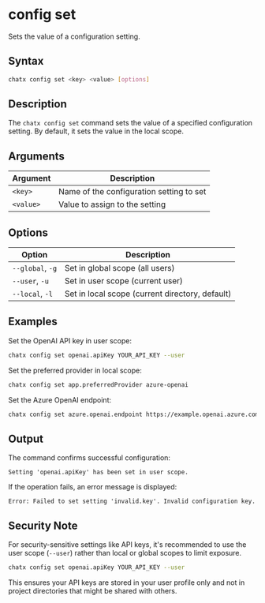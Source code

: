 # config set

Sets the value of a configuration setting.

## Syntax

```bash
chatx config set <key> <value> [options]
```

## Description

The `chatx config set` command sets the value of a specified configuration setting. By default, it sets the value in the local scope.

## Arguments

| Argument | Description |
|----------|-------------|
| `<key>` | Name of the configuration setting to set |
| `<value>` | Value to assign to the setting |

## Options

| Option | Description |
|--------|-------------|
| `--global`, `-g` | Set in global scope (all users) |
| `--user`, `-u` | Set in user scope (current user) |
| `--local`, `-l` | Set in local scope (current directory, default) |

## Examples

Set the OpenAI API key in user scope:

```bash
chatx config set openai.apiKey YOUR_API_KEY --user
```

Set the preferred provider in local scope:

```bash
chatx config set app.preferredProvider azure-openai
```

Set the Azure OpenAI endpoint:

```bash
chatx config set azure.openai.endpoint https://example.openai.azure.com
```

## Output

The command confirms successful configuration:

```
Setting 'openai.apiKey' has been set in user scope.
```

If the operation fails, an error message is displayed:

```
Error: Failed to set setting 'invalid.key'. Invalid configuration key.
```

## Security Note

For security-sensitive settings like API keys, it's recommended to use the user scope (`--user`) rather than local or global scopes to limit exposure.

```bash
chatx config set openai.apiKey YOUR_API_KEY --user
```

This ensures your API keys are stored in your user profile only and not in project directories that might be shared with others.